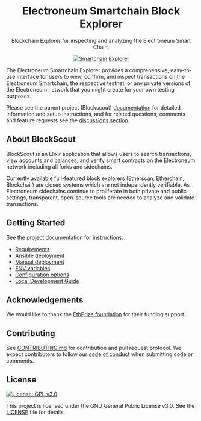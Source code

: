 <h1 align="center">Electroneum Smartchain Block Explorer</h1>
<p align="center">Blockchain Explorer for inspecting and analyzing the Electroneum Smart Chain.</p>
<div align="center">

[![Smartchain Explorer](https://github.com/electroneum/electroneum-sc-block-explorer/workflows/Blockscout/badge.svg?branch=master)](https://github.com/electroneum/electroneum-sc-blockexplorer/actions) 

</div>

The Electroneum Smartchain Explorer provides a comprehensive, easy-to-use interface for users to view, confirm, and inspect transactions on the Electroneum Smartchain, the respective testnet, or any private versions of the Electroneum network that you might create for your own testing purposes.

Please see the parent project (Blockscout) [documentation](https://docs.blockscout.com/) for detailed information and setup instructions, and for related questions, comments and feature requests see the [discussions section](https://github.com/blockscout/blockscout/discussions).

## About BlockScout

BlockScout is an Elixir application that allows users to search transactions, view accounts and balances, and verify smart contracts on the Electroneum network including all forks and sidechains.

Currently available full-featured block explorers (Etherscan, Etherchain, Blockchair) are closed systems which are not independently verifiable.  As Electroneum sidechains continue to proliferate in both private and public settings, transparent, open-source tools are needed to analyze and validate transactions.

## Getting Started

See the [project documentation](https://docs.blockscout.com/) for instructions:
- [Requirements](https://docs.blockscout.com/for-developers/information-and-settings/requirements)
- [Ansible deployment](https://docs.blockscout.com/for-developers/ansible-deployment)
- [Manual deployment](https://docs.blockscout.com/for-developers/manual-deployment)
- [ENV variables](https://docs.blockscout.com/for-developers/information-and-settings/env-variables)
- [Configuration options](https://docs.blockscout.com/for-developers/configuration-options)
- [Local Development Guide](DEVELOPMENT.md) 

## Acknowledgements

We would like to thank the [EthPrize foundation](http://ethprize.io/) for their funding support.

## Contributing

See [CONTRIBUTING.md](CONTRIBUTING.md) for contribution and pull request protocol. We expect contributors to follow our [code of conduct](CODE_OF_CONDUCT.md) when submitting code or comments.

## License

[![License: GPL v3.0](https://img.shields.io/badge/License-GPL%20v3-blue.svg)](https://www.gnu.org/licenses/gpl-3.0)

This project is licensed under the GNU General Public License v3.0. See the [LICENSE](LICENSE) file for details.
